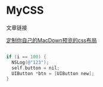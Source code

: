 # MyCSS


文章链接

[定制你自己的MacDown预览的css布局](http://www.jianshu.com/p/b9ceb8dac04c)


```objective-c

if (i == 100) {
  NSLog(@"123");
  self.button = nil;
  UIButton *btn = [UIButton new];
}


```
